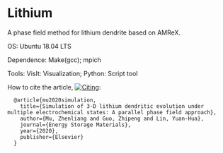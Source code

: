 # Lithium
A phase field method for lithium dendrite based on AMReX.

OS:
Ubuntu 18.04 LTS


Dependence:
Make(gcc);
mpich


Tools:
VisIt: Visualization;
Python: Script tool


How to cite the article, [![Citing](https://img.shields.io/badge/EnSM-10.1016/j.ensm.2020.04.011-orange.svg
)](https://doi.org/10.1016/j.ensm.2020.04.011):
```
  @article{mu2020simulation,
    title={Simulation of 3-D lithium dendritic evolution under multiple electrochemical states: A parallel phase field approach},
    author={Mu, Zhenliang and Guo, Zhipeng and Lin, Yuan-Hua},  
    journal={Energy Storage Materials},
    year={2020},
    publisher={Elsevier}
  }
```

